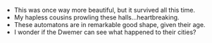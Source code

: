 - This was once way more beautiful, but it survived all this time.
- My hapless cousins prowling these halls...heartbreaking.
- These automatons are in remarkable good shape, given their age.
- I wonder if the Dwemer can see what happened to their cities?
